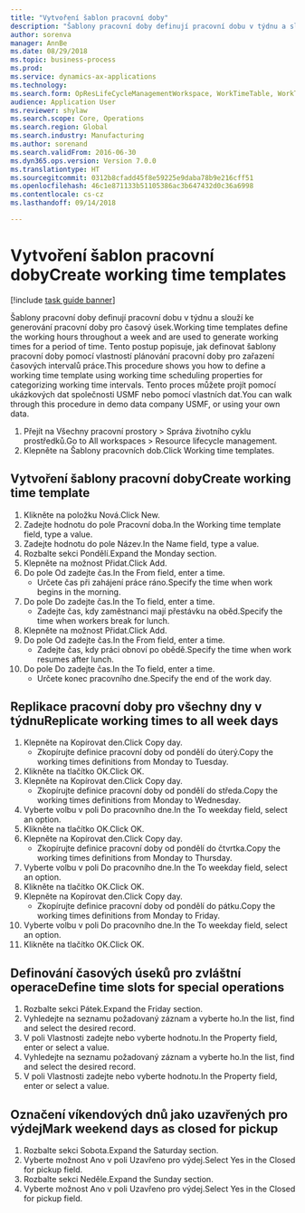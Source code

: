```yaml
--- 
title: "Vytvoření šablon pracovní doby"
description: "Šablony pracovní doby definují pracovní dobu v týdnu a slouží ke generování pracovní doby pro časový úsek."
author: sorenva
manager: AnnBe
ms.date: 08/29/2018
ms.topic: business-process
ms.prod: 
ms.service: dynamics-ax-applications
ms.technology: 
ms.search.form: OpResLifeCycleManagementWorkspace, WorkTimeTable, WorkTimeCopyDayDialog
audience: Application User
ms.reviewer: shylaw
ms.search.scope: Core, Operations
ms.search.region: Global
ms.search.industry: Manufacturing
ms.author: sorenand
ms.search.validFrom: 2016-06-30
ms.dyn365.ops.version: Version 7.0.0
ms.translationtype: HT
ms.sourcegitcommit: 0312b8cfadd45f8e59225e9daba78b9e216cff51
ms.openlocfilehash: 46c1e871133b51105386ac3b647432d0c36a6998
ms.contentlocale: cs-cz
ms.lasthandoff: 09/14/2018

---
```

# <a name="create-working-time-templates"></a><span data-ttu-id="45887-103">Vytvoření šablon pracovní doby</span><span class="sxs-lookup"><span data-stu-id="45887-103">Create working time templates</span></span>

[!include [task guide banner](../../includes/task-guide-banner.md)]

<span data-ttu-id="45887-104">Šablony pracovní doby definují pracovní dobu v týdnu a slouží ke generování pracovní doby pro časový úsek.</span><span class="sxs-lookup"><span data-stu-id="45887-104">Working time templates define the working hours throughout a week and are used to generate working times for a period of time.</span></span> <span data-ttu-id="45887-105">Tento postup popisuje, jak definovat šablony pracovní doby pomocí vlastností plánování pracovní doby pro zařazení časových intervalů práce.</span><span class="sxs-lookup"><span data-stu-id="45887-105">This procedure shows you how to define a working time template using working time scheduling properties for categorizing working time intervals.</span></span> <span data-ttu-id="45887-106">Tento proces můžete projít pomocí ukázkových dat společnosti USMF nebo pomocí vlastních dat.</span><span class="sxs-lookup"><span data-stu-id="45887-106">You can walk through this procedure in demo data company USMF, or using your own data.</span></span>

1. <span data-ttu-id="45887-107">Přejít na Všechny pracovní prostory > Správa životního cyklu prostředků.</span><span class="sxs-lookup"><span data-stu-id="45887-107">Go to All workspaces > Resource lifecycle management.</span></span>
2. <span data-ttu-id="45887-108">Klepněte na Šablony pracovních dob.</span><span class="sxs-lookup"><span data-stu-id="45887-108">Click Working time templates.</span></span>

## <a name="create-working-time-template"></a><span data-ttu-id="45887-109">Vytvoření šablony pracovní doby</span><span class="sxs-lookup"><span data-stu-id="45887-109">Create working time template</span></span>
1. <span data-ttu-id="45887-110">Klikněte na položku Nová.</span><span class="sxs-lookup"><span data-stu-id="45887-110">Click New.</span></span>
2. <span data-ttu-id="45887-111">Zadejte hodnotu do pole Pracovní doba.</span><span class="sxs-lookup"><span data-stu-id="45887-111">In the Working time template field, type a value.</span></span>
3. <span data-ttu-id="45887-112">Zadejte hodnotu do pole Název.</span><span class="sxs-lookup"><span data-stu-id="45887-112">In the Name field, type a value.</span></span>
4. <span data-ttu-id="45887-113">Rozbalte sekci Pondělí.</span><span class="sxs-lookup"><span data-stu-id="45887-113">Expand the Monday section.</span></span>
5. <span data-ttu-id="45887-114">Klepněte na možnost Přidat.</span><span class="sxs-lookup"><span data-stu-id="45887-114">Click Add.</span></span>
6. <span data-ttu-id="45887-115">Do pole Od zadejte čas.</span><span class="sxs-lookup"><span data-stu-id="45887-115">In the From field, enter a time.</span></span>
    * <span data-ttu-id="45887-116">Určete čas při zahájení práce ráno.</span><span class="sxs-lookup"><span data-stu-id="45887-116">Specify the time when work begins in the morning.</span></span>  
7. <span data-ttu-id="45887-117">Do pole Do zadejte čas.</span><span class="sxs-lookup"><span data-stu-id="45887-117">In the To field, enter a time.</span></span>
    * <span data-ttu-id="45887-118">Zadejte čas, kdy zaměstnanci mají přestávku na oběd.</span><span class="sxs-lookup"><span data-stu-id="45887-118">Specify the time when workers break for lunch.</span></span>  
8. <span data-ttu-id="45887-119">Klepněte na možnost Přidat.</span><span class="sxs-lookup"><span data-stu-id="45887-119">Click Add.</span></span>
9. <span data-ttu-id="45887-120">Do pole Od zadejte čas.</span><span class="sxs-lookup"><span data-stu-id="45887-120">In the From field, enter a time.</span></span>
    * <span data-ttu-id="45887-121">Zadejte čas, kdy práci obnoví po obědě.</span><span class="sxs-lookup"><span data-stu-id="45887-121">Specify the time when work resumes after lunch.</span></span>  
10. <span data-ttu-id="45887-122">Do pole Do zadejte čas.</span><span class="sxs-lookup"><span data-stu-id="45887-122">In the To field, enter a time.</span></span>
    * <span data-ttu-id="45887-123">Určete konec pracovního dne.</span><span class="sxs-lookup"><span data-stu-id="45887-123">Specify the end of the work day.</span></span>  

## <a name="replicate-working-times-to-all-week-days"></a><span data-ttu-id="45887-124">Replikace pracovní doby pro všechny dny v týdnu</span><span class="sxs-lookup"><span data-stu-id="45887-124">Replicate working times to all week days</span></span>
1. <span data-ttu-id="45887-125">Klepněte na Kopírovat den.</span><span class="sxs-lookup"><span data-stu-id="45887-125">Click Copy day.</span></span>
    * <span data-ttu-id="45887-126">Zkopírujte definice pracovní doby od pondělí do úterý.</span><span class="sxs-lookup"><span data-stu-id="45887-126">Copy the working times definitions from Monday to Tuesday.</span></span>  
2. <span data-ttu-id="45887-127">Klikněte na tlačítko OK.</span><span class="sxs-lookup"><span data-stu-id="45887-127">Click OK.</span></span>
3. <span data-ttu-id="45887-128">Klepněte na Kopírovat den.</span><span class="sxs-lookup"><span data-stu-id="45887-128">Click Copy day.</span></span>
    * <span data-ttu-id="45887-129">Zkopírujte definice pracovní doby od pondělí do středa.</span><span class="sxs-lookup"><span data-stu-id="45887-129">Copy the working times definitions from Monday to Wednesday.</span></span>  
4. <span data-ttu-id="45887-130">Vyberte volbu v poli Do pracovního dne.</span><span class="sxs-lookup"><span data-stu-id="45887-130">In the To weekday field, select an option.</span></span>
5. <span data-ttu-id="45887-131">Klikněte na tlačítko OK.</span><span class="sxs-lookup"><span data-stu-id="45887-131">Click OK.</span></span>
6. <span data-ttu-id="45887-132">Klepněte na Kopírovat den.</span><span class="sxs-lookup"><span data-stu-id="45887-132">Click Copy day.</span></span>
    * <span data-ttu-id="45887-133">Zkopírujte definice pracovní doby od pondělí do čtvrtka.</span><span class="sxs-lookup"><span data-stu-id="45887-133">Copy the working times definitions from Monday to Thursday.</span></span>  
7. <span data-ttu-id="45887-134">Vyberte volbu v poli Do pracovního dne.</span><span class="sxs-lookup"><span data-stu-id="45887-134">In the To weekday field, select an option.</span></span>
8. <span data-ttu-id="45887-135">Klikněte na tlačítko OK.</span><span class="sxs-lookup"><span data-stu-id="45887-135">Click OK.</span></span>
9. <span data-ttu-id="45887-136">Klepněte na Kopírovat den.</span><span class="sxs-lookup"><span data-stu-id="45887-136">Click Copy day.</span></span>
    * <span data-ttu-id="45887-137">Zkopírujte definice pracovní doby od pondělí do pátku.</span><span class="sxs-lookup"><span data-stu-id="45887-137">Copy the working times definitions from Monday to Friday.</span></span>  
10. <span data-ttu-id="45887-138">Vyberte volbu v poli Do pracovního dne.</span><span class="sxs-lookup"><span data-stu-id="45887-138">In the To weekday field, select an option.</span></span>
11. <span data-ttu-id="45887-139">Klikněte na tlačítko OK.</span><span class="sxs-lookup"><span data-stu-id="45887-139">Click OK.</span></span>

## <a name="define-time-slots-for-special-operations"></a><span data-ttu-id="45887-140">Definování časových úseků pro zvláštní operace</span><span class="sxs-lookup"><span data-stu-id="45887-140">Define time slots for special operations</span></span>
1. <span data-ttu-id="45887-141">Rozbalte sekci Pátek.</span><span class="sxs-lookup"><span data-stu-id="45887-141">Expand the Friday section.</span></span>
2. <span data-ttu-id="45887-142">Vyhledejte na seznamu požadovaný záznam a vyberte ho.</span><span class="sxs-lookup"><span data-stu-id="45887-142">In the list, find and select the desired record.</span></span>
3. <span data-ttu-id="45887-143">V poli Vlastnosti zadejte nebo vyberte hodnotu.</span><span class="sxs-lookup"><span data-stu-id="45887-143">In the Property field, enter or select a value.</span></span>
4. <span data-ttu-id="45887-144">Vyhledejte na seznamu požadovaný záznam a vyberte ho.</span><span class="sxs-lookup"><span data-stu-id="45887-144">In the list, find and select the desired record.</span></span>
5. <span data-ttu-id="45887-145">V poli Vlastnosti zadejte nebo vyberte hodnotu.</span><span class="sxs-lookup"><span data-stu-id="45887-145">In the Property field, enter or select a value.</span></span>

## <a name="mark-weekend-days-as-closed-for-pickup"></a><span data-ttu-id="45887-146">Označení víkendových dnů jako uzavřených pro výdej</span><span class="sxs-lookup"><span data-stu-id="45887-146">Mark weekend days as closed for pickup</span></span>
1. <span data-ttu-id="45887-147">Rozbalte sekci Sobota.</span><span class="sxs-lookup"><span data-stu-id="45887-147">Expand the Saturday section.</span></span>
2. <span data-ttu-id="45887-148">Vyberte možnost Ano v poli Uzavřeno pro výdej.</span><span class="sxs-lookup"><span data-stu-id="45887-148">Select Yes in the Closed for pickup field.</span></span>
3. <span data-ttu-id="45887-149">Rozbalte sekci Neděle.</span><span class="sxs-lookup"><span data-stu-id="45887-149">Expand the Sunday section.</span></span>
4. <span data-ttu-id="45887-150">Vyberte možnost Ano v poli Uzavřeno pro výdej.</span><span class="sxs-lookup"><span data-stu-id="45887-150">Select Yes in the Closed for pickup field.</span></span>


